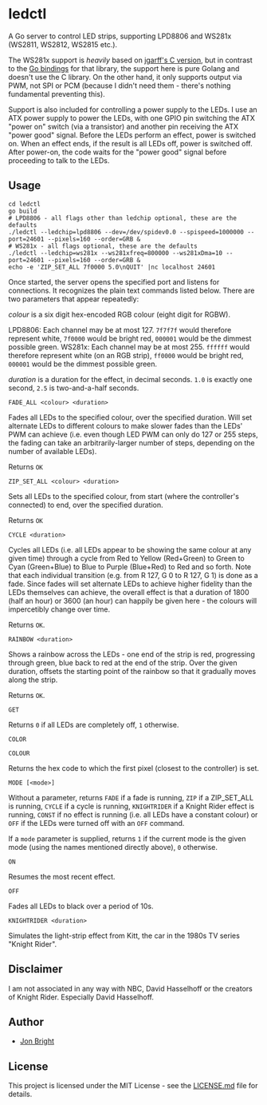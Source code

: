 # ledctl

A Go server to control LED strips, supporting LPD8806 and WS281x (WS2811, WS2812, WS2815 etc.).

The WS281x support is *heavily* based on [jgarff's C version](https://github.com/jgarff/rpi_ws281x), but in contrast to the [Go bindings](https://github.com/rpi-ws281x/rpi-ws281x-go) for that library, the support here is pure Golang and doesn't use the C library. On the other hand, it only supports output via PWM, not SPI or PCM (because I didn't need them - there's nothing fundamental preventing this).

Support is also included for controlling a power supply to the LEDs. I use an ATX power supply to power the LEDs, with one GPIO pin switching the ATX "power on" switch (via a transistor) and another pin receiving the ATX "power good" signal. Before the LEDs perform an effect, power is switched on. When an effect ends, if the result is all LEDs off, power is switched off. After power-on, the code waits for the "power good" signal before proceeding to talk to the LEDs.

## Usage

```
cd ledctl
go build
# LPD8806 - all flags other than ledchip optional, these are the defaults
./ledctl --ledchip=lpd8806 --dev=/dev/spidev0.0 --spispeed=1000000 --port=24601 --pixels=160 --order=GRB &
# WS281x - all flags optional, these are the defaults
./ledctl --ledchip=ws281x --ws281xfreq=800000 --ws281xDma=10 --port=24601 --pixels=160 --order=GRB &
echo -e 'ZIP_SET_ALL 7f0000 5.0\nQUIT' |nc localhost 24601
```

Once started, the server opens the specified port and listens for connections. It recognizes the plain text commands listed below.  There are two parameters that appear repeatedly:

*colour* is a six digit hex-encoded RGB colour (eight digit for RGBW).

LPD8806: Each channel may be at most 127.  `7f7f7f` would therefore represent white, `7f0000` would be bright red, `000001` would be the dimmest possible green.
WS281x: Each channel may be at most 255.  `ffffff` would therefore represent white (on an RGB strip), `ff0000` would be bright red, `000001` would be the dimmest possible green.

*duration* is a duration for the effect, in decimal seconds.  `1.0` is exactly one second, `2.5` is two-and-a-half seconds.

```
FADE_ALL <colour> <duration>
```

Fades all LEDs to the specified colour, over the specified duration.  Will set alternate LEDs to different colours to make slower fades than the LEDs' PWM can achieve (i.e. even though LED PWM can only do 127 or 255 steps, the fading can take an arbitrarily-larger number of steps, depending on the number of available LEDs).

Returns `OK`

```
ZIP_SET_ALL <colour> <duration>
```

Sets all LEDs to the specified colour, from start (where the controller's connected) to end, over the specified duration.

Returns `OK`

```
CYCLE <duration>
```

Cycles all LEDs (i.e. all LEDs appear to be showing the same colour at any given time) through a cycle from Red to Yellow (Red+Green) to Green to Cyan (Green+Blue) to Blue to Purple (Blue+Red) to Red and so forth.  Note that each individual transition (e.g. from R 127, G 0 to R 127, G 1) is done as a fade.  Since fades will set alternate LEDs to achieve higher fidelity than the LEDs themselves can achieve, the overall effect is that a duration of 1800 (half an hour) or 3600 (an hour) can happily be given here - the colours will impercetibly change over time.

Returns `OK`.

```
RAINBOW <duration>
```

Shows a rainbow across the LEDs - one end of the strip is red, progressing through green, blue back to red at the end of the strip.  Over the given duration, offsets the starting point of the rainbow so that it gradually moves along the strip.

Returns `OK`.

```
GET
```

Returns `0` if all LEDs are completely off, `1` otherwise.

```
COLOR
```
```
COLOUR
```

Returns the hex code to which the first pixel (closest to the controller) is set.

```
MODE [<mode>]
```

Without a parameter, returns `FADE` if a fade is running, `ZIP` if a ZIP_SET_ALL is running, `CYCLE` if a cycle is running, `KNIGHTRIDER` if a Knight Rider effect is running, `CONST` if no effect is running (i.e. all LEDs have a constant colour) or `OFF` if the LEDs were turned off with an `OFF` command.

If a `mode` parameter is supplied, returns `1` if the current mode is the given mode (using the names mentioned directly above), `0` otherwise.

```
ON
```

Resumes the most recent effect.

```
OFF
```

Fades all LEDs to black over a period of 10s.

```
KNIGHTRIDER <duration>
```

Simulates the light-strip effect from Kitt, the car in the 1980s TV series "Knight Rider".

## Disclaimer

I am not associated in any way with NBC, David Hasselhoff or the creators of Knight Rider. Especially David Hasselhoff.

## Author

* [Jon Bright](https://github.com/Jon-Bright)

## License

This project is licensed under the MIT License - see the [LICENSE.md](LICENSE.md) file for details.
